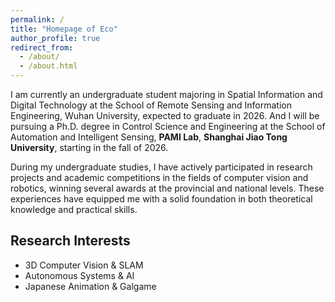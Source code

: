 ```yaml
---
permalink: /
title: "Homepage of Eco"
author_profile: true
redirect_from:
  - /about/
  - /about.html
---
```


I am currently an undergraduate student majoring in Spatial Information and Digital Technology at the School of Remote Sensing and Information Engineering, Wuhan University, expected to graduate in 2026. And I will be pursuing a Ph.D. degree in Control Science and Engineering at the School of Automation and Intelligent Sensing, **PAMI Lab**, **Shanghai Jiao Tong University**, starting in the fall of 2026.

During my undergraduate studies, I have actively participated in research projects and academic competitions in the fields of computer vision and robotics, winning several awards at the provincial and national levels. These experiences have equipped me with a solid foundation in both theoretical knowledge and practical skills.

## Research Interests

- 3D Computer Vision & SLAM
- Autonomous Systems & AI
- Japanese Animation & Galgame
